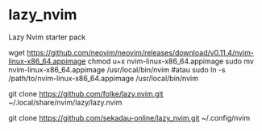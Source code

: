 # lazy_nvim
Lazy Nvim starter pack

wget https://github.com/neovim/neovim/releases/download/v0.11.4/nvim-linux-x86_64.appimage
chmod u+x nvim-linux-x86_64.appimage
sudo mv nvim-linux-x86_64.appimage /usr/local/bin/nvim
#atau
sudo ln -s /path/to/nvim-linux-x86_64.appimage /usr/local/bin/nvim


git clone https://github.com/folke/lazy.nvim.git ~/.local/share/nvim/lazy/lazy.nvim

git clone https://github.com/sekadau-online/lazy_nvim.git ~/.config/nvim
